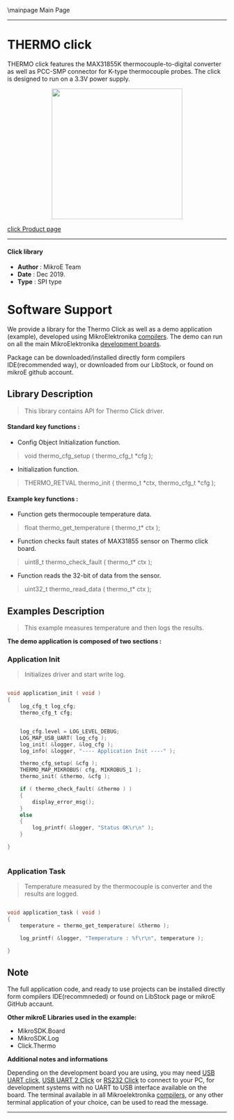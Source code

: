 \mainpage Main Page
 
 

---
# THERMO click

THERMO click features the MAX31855K thermocouple-to-digital converter as well 
as PCC-SMP connector for K-type thermocouple probes. The click is designed to
run on a 3.3V power supply.

<p align="center">
  <img src="https://download.mikroe.com/images/click_for_ide/thermo_click.png" height=300px>
</p>

[click Product page](https://www.mikroe.com/thermo-click)

---


#### Click library 

- **Author**        : MikroE Team
- **Date**          : Dec 2019.
- **Type**          : SPI type


# Software Support

We provide a library for the Thermo Click 
as well as a demo application (example), developed using MikroElektronika 
[compilers](https://shop.mikroe.com/compilers). 
The demo can run on all the main MikroElektronika [development boards](https://shop.mikroe.com/development-boards).

Package can be downloaded/installed directly form compilers IDE(recommended way), or downloaded from our LibStock, or found on mikroE github account. 

## Library Description

> This library contains API for Thermo Click driver.

#### Standard key functions :

- Config Object Initialization function.
> void thermo_cfg_setup ( thermo_cfg_t *cfg ); 
 
- Initialization function.
> THERMO_RETVAL thermo_init ( thermo_t *ctx, thermo_cfg_t *cfg );

#### Example key functions :

- Function gets thermocouple temperature data.
> float thermo_get_temperature ( thermo_t* ctx );
 
- Function checks fault states of MAX31855 sensor on Thermo click board.
> uint8_t thermo_check_fault ( thermo_t* ctx );

- Function reads the 32-bit of data from the sensor.
> uint32_t thermo_read_data ( thermo_t* ctx );

## Examples Description

> This example measures temperature and then logs the results.

**The demo application is composed of two sections :**

### Application Init 

> Initializes driver and start write log.

```c

void application_init ( void )
{
    log_cfg_t log_cfg;
    thermo_cfg_t cfg;


    log_cfg.level = LOG_LEVEL_DEBUG;
    LOG_MAP_USB_UART( log_cfg );
    log_init( &logger, &log_cfg );
    log_info( &logger, "---- Application Init ----" );

    thermo_cfg_setup( &cfg );
    THERMO_MAP_MIKROBUS( cfg, MIKROBUS_1 );
    thermo_init( &thermo, &cfg );

    if ( thermo_check_fault( &thermo ) )
    {
        display_error_msg();
    }
    else
    {
        log_printf( &logger, "Status OK\r\n" );
    }

}
  
```

### Application Task

> Temperature measured by the thermocouple is converter and the results are logged. 

```c

void application_task ( void )
{
    temperature = thermo_get_temperature( &thermo );

    log_printf( &logger, "Temperature : %f\r\n", temperature );

} 

```

## Note

The full application code, and ready to use projects can be  installed directly form compilers IDE(recommneded) or found on LibStock page or mikroE GitHub accaunt.

**Other mikroE Libraries used in the example:** 

- MikroSDK.Board
- MikroSDK.Log
- Click.Thermo

**Additional notes and informations**

Depending on the development board you are using, you may need 
[USB UART click](https://shop.mikroe.com/usb-uart-click), 
[USB UART 2 Click](https://shop.mikroe.com/usb-uart-2-click) or 
[RS232 Click](https://shop.mikroe.com/rs232-click) to connect to your PC, for 
development systems with no UART to USB interface available on the board. The 
terminal available in all Mikroelektronika 
[compilers](https://shop.mikroe.com/compilers), or any other terminal application 
of your choice, can be used to read the message.



---
